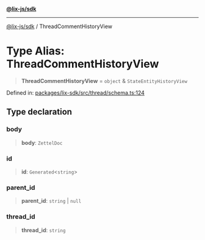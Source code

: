 [**@lix-js/sdk**](../README.md)

***

[@lix-js/sdk](../README.md) / ThreadCommentHistoryView

# Type Alias: ThreadCommentHistoryView

> **ThreadCommentHistoryView** = `object` & `StateEntityHistoryView`

Defined in: [packages/lix-sdk/src/thread/schema.ts:124](https://github.com/opral/monorepo/blob/fb8153a2c5d4710eaaabf056fe653be88060a185/packages/lix-sdk/src/thread/schema.ts#L124)

## Type declaration

### body

> **body**: `ZettelDoc`

### id

> **id**: `Generated`\<`string`\>

### parent\_id

> **parent\_id**: `string` \| `null`

### thread\_id

> **thread\_id**: `string`
